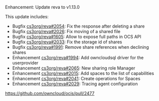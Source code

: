 Enhancement: Update reva to v1.13.0

This update includes:

* Bugfix [cs3org/reva#2054](https://github.com/cs3org/reva/pull/2054): Fix the response after deleting a share
* Bugfix [cs3org/reva#2026](https://github.com/cs3org/reva/pull/2026): Fix moving of a shared file
* Bugfix [cs3org/reva#1605](https://github.com/cs3org/reva/pull/1605): Allow to expose full paths in OCS API
* Bugfix [cs3org/reva#2033](https://github.com/cs3org/reva/pull/2033): Fix the storage id of shares
* Bugfix [cs3org/reva#1991](https://github.com/cs3org/reva/pull/1991): Remove share references when declining shares
* Enhancement [cs3org/reva#1994](https://github.com/cs3org/reva/pull/1994): Add owncloudsql driver for the userprovider
* Enhancement [cs3org/reva#2065](https://github.com/cs3org/reva/pull/2065): New sharing role Manager
* Enhancement [cs3org/reva#2015](https://github.com/cs3org/reva/pull/2015): Add spaces to the list of capabilities
* Enhancement [cs3org/reva#2041](https://github.com/cs3org/reva/pull/2041): Create operations for Spaces
* Enhancement [cs3org/reva#2029](https://github.com/cs3org/reva/pull/2029): Tracing agent configuration

https://github.com/owncloud/ocis/pull/2477
